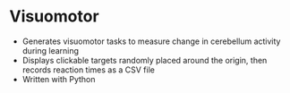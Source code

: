# Visuomotor
- Generates visuomotor tasks to measure change in cerebellum activity during learning
- Displays clickable targets randomly placed around the origin, then records reaction times as a CSV file
- Written with Python
